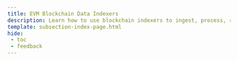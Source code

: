 ```yaml
---
title: EVM Blockchain Data Indexers
description: Learn how to use blockchain indexers to ingest, process, refine, and query Ethereum (EVM) data on your Tanssi EVM ContainerChain.
template: subsection-index-page.html
hide: 
 - toc
 - feedback
---
```

